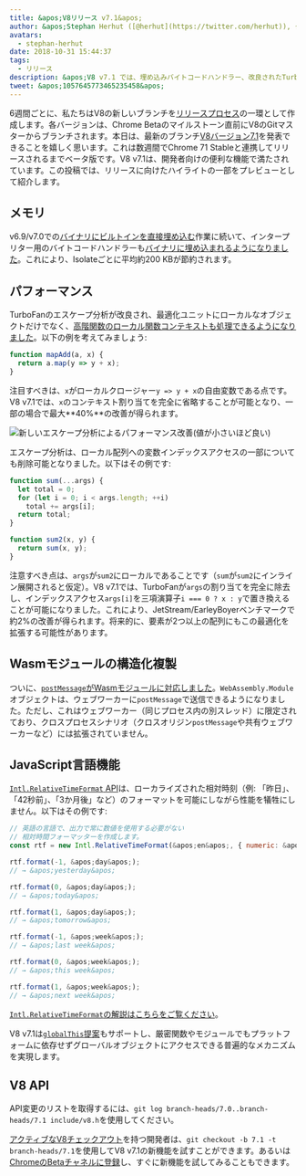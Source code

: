 ```yaml
---
title: &apos;V8リリース v7.1&apos;
author: &apos;Stephan Herhut ([@herhut](https://twitter.com/herhut)), クローン作成者のクローン&apos;
avatars:
  - stephan-herhut
date: 2018-10-31 15:44:37
tags:
  - リリース
description: &apos;V8 v7.1 では、埋め込みバイトコードハンドラー、改良されたTurboFanエスケープ分析、postMessage(wasmModule)、Intl.RelativeTimeFormat、そしてglobalThisが導入されています！&apos;
tweet: &apos;1057645773465235458&apos;
---
```

6週間ごとに、私たちはV8の新しいブランチを[リリースプロセス](/docs/release-process)の一環として作成します。各バージョンは、Chrome Betaのマイルストーン直前にV8のGitマスターからブランチされます。本日は、最新のブランチ[V8バージョン7.1](https://chromium.googlesource.com/v8/v8.git/+log/branch-heads/7.1)を発表できることを嬉しく思います。これは数週間でChrome 71 Stableと連携してリリースされるまでベータ版です。V8 v7.1は、開発者向けの便利な機能で満たされています。この投稿では、リリースに向けたハイライトの一部をプレビューとして紹介します。

<!--truncate-->
## メモリ

v6.9/v7.0での[バイナリにビルトインを直接埋め込む](https://v8.dev/blog/embedded-builtins)作業に続いて、インタープリター用のバイトコードハンドラーも[バイナリに埋め込まれるようになりました](https://bugs.chromium.org/p/v8/issues/detail?id=8068)。これにより、Isolateごとに平均約200 KBが節約されます。

## パフォーマンス

TurboFanのエスケープ分析が改良され、最適化ユニットにローカルなオブジェクトだけでなく、[高階関数のローカル関数コンテキストも処理できるようになりました](https://bit.ly/v8-turbofan-context-sensitive-js-operators)。以下の例を考えてみましょう:

```js
function mapAdd(a, x) {
  return a.map(y => y + x);
}
```

注目すべきは、`x`がローカルクロージャー`y => y + x`の自由変数である点です。V8 v7.1では、`x`のコンテキスト割り当てを完全に省略することが可能となり、一部の場合で最大**40%**の改善が得られます。

![新しいエスケープ分析によるパフォーマンス改善(値が小さいほど良い)](/_img/v8-release-71/improved-escape-analysis.svg)

エスケープ分析は、ローカル配列への変数インデックスアクセスの一部についても削除可能となりました。以下はその例です:

```js
function sum(...args) {
  let total = 0;
  for (let i = 0; i < args.length; ++i)
    total += args[i];
  return total;
}

function sum2(x, y) {
  return sum(x, y);
}
```

注意すべき点は、`args`が`sum2`にローカルであることです（`sum`が`sum2`にインライン展開されると仮定）。V8 v7.1では、TurboFanが`args`の割り当てを完全に除去し、インデックスアクセス`args[i]`を三項演算子`i === 0 ? x : y`で置き換えることが可能になりました。これにより、JetStream/EarleyBoyerベンチマークで約2%の改善が得られます。将来的に、要素が2つ以上の配列にもこの最適化を拡張する可能性があります。

## Wasmモジュールの構造化複製

ついに、[`postMessage`がWasmモジュールに対応しました](https://github.com/WebAssembly/design/pull/1074)。`WebAssembly.Module`オブジェクトは、ウェブワーカーに`postMessage`で送信できるようになりました。ただし、これはウェブワーカー（同じプロセス内の別スレッド）に限定されており、クロスプロセスシナリオ（クロスオリジン`postMessage`や共有ウェブワーカーなど）には拡張されていません。

## JavaScript言語機能

[`Intl.RelativeTimeFormat` API](/features/intl-relativetimeformat)は、ローカライズされた相対時刻（例: 「昨日」、「42秒前」、「3か月後」など）のフォーマットを可能にしながら性能を犠牲にしません。以下はその例です:

```js
// 英語の言語で、出力で常に数値を使用する必要がない
// 相対時間フォーマッターを作成します。
const rtf = new Intl.RelativeTimeFormat(&apos;en&apos;, { numeric: &apos;auto&apos; });

rtf.format(-1, &apos;day&apos;);
// → &apos;yesterday&apos;

rtf.format(0, &apos;day&apos;);
// → &apos;today&apos;

rtf.format(1, &apos;day&apos;);
// → &apos;tomorrow&apos;

rtf.format(-1, &apos;week&apos;);
// → &apos;last week&apos;

rtf.format(0, &apos;week&apos;);
// → &apos;this week&apos;

rtf.format(1, &apos;week&apos;);
// → &apos;next week&apos;
```

[`Intl.RelativeTimeFormat`の解説はこちらをご覧ください](/features/intl-relativetimeformat)。

V8 v7.1は[`globalThis`提案](/features/globalthis)もサポートし、厳密関数やモジュールでもプラットフォームに依存せずグローバルオブジェクトにアクセスできる普遍的なメカニズムを実現します。

## V8 API

API変更のリストを取得するには、`git log branch-heads/7.0..branch-heads/7.1 include/v8.h`を使用してください。

[アクティブなV8チェックアウト](/docs/source-code#using-git)を持つ開発者は、`git checkout -b 7.1 -t branch-heads/7.1`を使用してV8 v7.1の新機能を試すことができます。あるいは[ChromeのBetaチャネルに登録](https://www.google.com/chrome/browser/beta.html)し、すぐに新機能を試してみることもできます。
